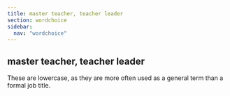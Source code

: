 ```yaml
---
title: master teacher, teacher leader
section: wordchoice
sidebar:
  nav: "wordchoice"
---
```

## master teacher, teacher leader

These are lowercase, as they are more often used as a general term than a formal job title.

